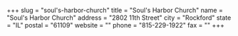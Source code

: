 +++
slug = "soul's-harbor-church"
title = "Soul's Harbor Church"
name = "Soul's Harbor Church"
address = "2802 11th Street"
city = "Rockford"
state = "IL"
postal = "61109"
website = ""
phone = "815-229-1922"
fax = ""
+++
